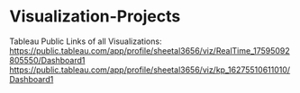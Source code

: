 # Visualization-Projects
Tableau Public Links of all Visualizations:
https://public.tableau.com/app/profile/sheetal3656/viz/RealTime_17595092805550/Dashboard1
https://public.tableau.com/app/profile/sheetal3656/viz/kp_16275510611010/Dashboard1
